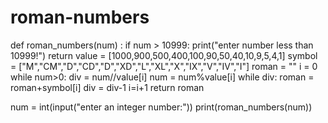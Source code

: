 # roman-numbers
def roman_numbers(num) :
    if num > 10999:
        print("enter number less than 10999!")
        return
    value = [1000,900,500,400,100,90,50,40,10,9,5,4,1]
    symbol = ["M","CM","D","CD","D","XD","L","XL","X","IX","V","IV","I"]
    roman = ""
    i = 0
    while num>0:
        div = num//value[i]
        num = num%value[i]
        while div:
            roman = roman+symbol[i]
            div = div-1
        i=i+1
    return roman

num = int(input("enter an integer number:"))
print(roman_numbers(num))
